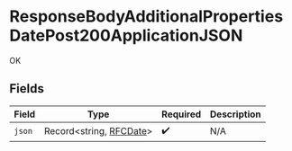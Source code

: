 # ResponseBodyAdditionalPropertiesDatePost200ApplicationJSON

OK


## Fields

| Field                                             | Type                                              | Required                                          | Description                                       |
| ------------------------------------------------- | ------------------------------------------------- | ------------------------------------------------- | ------------------------------------------------- |
| `json`                                            | Record<string, [RFCDate](../../types/rfcdate.md)> | :heavy_check_mark:                                | N/A                                               |